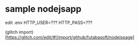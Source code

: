 # sample nodejsapp



edit .env
HTTP_USER=???
HTTP_PASS=???

(glitch import)[https://glitch.com/edit/#!/import/github/futabasoft/nodejspage]
